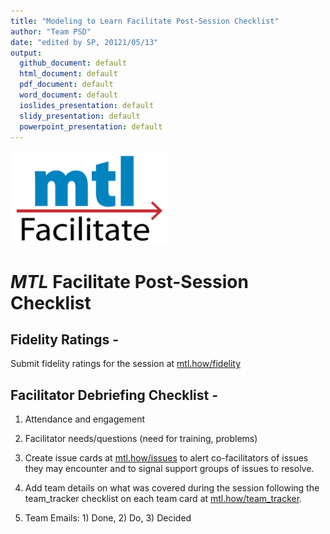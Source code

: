 ```yaml
---
title: "Modeling to Learn Facilitate Post-Session Checklist"
author: "Team PSD"
date: "edited by SP, 20121/05/13"
output: 
  github_document: default
  html_document: default
  pdf_document: default
  word_document: default
  ioslides_presentation: default
  slidy_presentation: default
  powerpoint_presentation: default
---
```


<img src = "https://raw.githubusercontent.com/lzim/teampsd/master/resources/logos/mtl_facilitate_sq_sm.png"
     height = "150" width = "250">  

# *MTL* Facilitate Post-Session Checklist

## Fidelity Ratings - 
Submit fidelity ratings for the session at [mtl.how/fidelity](https://mtl.how/fidelity)

## Facilitator Debriefing Checklist - 

1. Attendance and engagement
 
2. Facilitator needs/questions (need for training, problems)  

3. Create issue cards at [mtl.how/issues](https:/mtl.how/issues) to alert co-facilitators of issues they may encounter and to signal support groups of issues to resolve.

4. Add team details on what was covered during the session following the team_tracker checklist on each team card at [mtl.how/team_tracker](https://mtl.how/team_tracker).

5. Team Emails: 1) Done, 2) Do, 3) Decided  

